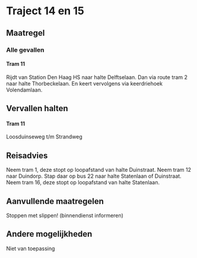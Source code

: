 # Traject 14 en 15 
## Maatregel
### Alle gevallen

#### Tram 11
Rijdt van Station Den Haag HS naar halte Delftselaan.
Dan via route tram 2 naar halte Thorbeckelaan.
En keert vervolgens via keerdriehoek Volendamlaan.

## Vervallen halten
#### Tram 11
Loosduinseweg t/m Strandweg

## Reisadvies
Neem tram 1, deze stopt op loopafstand van halte Duinstraat.
Neem tram 12 naar Duindorp. Stap daar op bus 22 naar halte Statenlaan of Duinstraat.
Neem tram 16, deze stopt op loopafstand van halte Statenlaan. 

## Aanvullende maatregelen
Stoppen met  slippen! (binnendienst informeren)

## Andere mogelijkheden
Niet van toepassing

